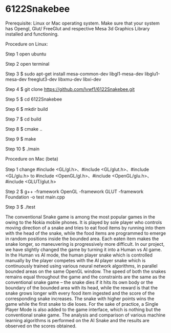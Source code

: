 # 6122Snakebee

Prerequisite: Linux or Mac operating system. Make sure that your system has Opengl, Glut/ FreeGlut and respective Mesa 3d Graphics Library installed and functioning. 

Procedure on Linux: 

Step 1 open ubuntu

Step 2 open terminal

Step 3 $ sudo apt-get install mesa-common-dev libgl1-mesa-dev libglu1-mesa-dev freeglut3-dev libxmu-dev libxi-dev

Step 4 $ git clone https://github.com/lvwf1/6122Snakebee.git

Step 5 $ cd 6122Snakebee

Step 6 $ mkdir build

Step 7 $ cd build

Step 8 $ cmake ..

Step 9 $ make

Step 10 $ ./main

Procedure on Mac (beta)

Step 1 change #include <GL/gl.h>、#include <GL/glut.h>、#include <GL/glu.h> to #include <OpenGL/gl.h>、#include <OpenGL/glu.h>、#include <GLUT/glut.h>

Step 2 $ g++ -framework OpenGL -framework GLUT -framework Foundation -o test main.cpp

Step 3 $ ./test

The conventional Snake game is among the most popular games in the owing to the Nokia mobile phones. It is played by sole player who controls moving direction of a snake and tries to eat food items by running into them with the head of the snake, while the food items are programmed to emerge in random positions inside the bounded area. Each eaten item makes the snake longer, so maneuvering is progressively more difficult. In our project, we have slightly changed the game by turning it into a Human vs AI game. In the Human vs AI mode, the human player snake which is controlled manually by the player competes with the AI player snake which is continuously trained using various neural network algorithms, in parallel bounded areas on the same OpenGL window. The speed of both the snakes remains equal throughout the game and the constraints are the same as the conventional snake game – the snake dies if it hits its own body or the boundary of the bounded area with its head, while the reward is that the snake grows longer with every food item ingested and the score of the corresponding snake increases. The snake with higher points wins the game while the first snake to die loses. For the sake of practice, a Single Player Mode is also added to the game interface, which is nothing but the conventional snake game. The analysis and comparison of various machine learning algorithms is performed on the AI Snake and the results are observed on the scores obtained.
